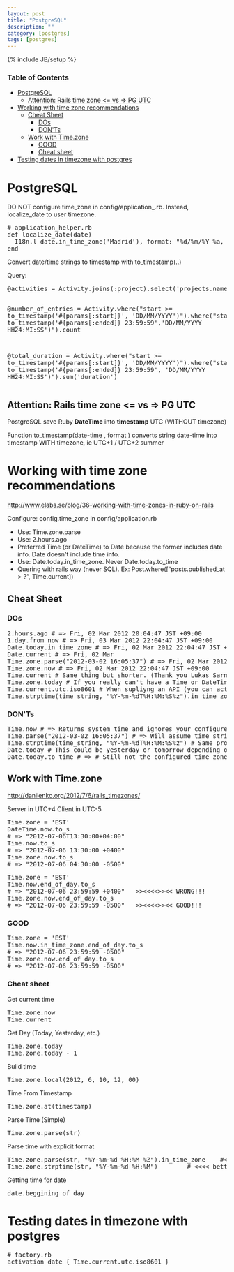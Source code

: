 ```yaml
---
layout: post
title: "PostgreSQL"
description: ""
category: [postgres] 
tags: [postgres]
---
```

{% include JB/setup %}

<!-- TOC START -->
<div id="dw__toc">
<h3 class="toggle">Table of Contents</h3>
<div>

<ul class="toc">
<li class="level1"><div class="li"><a href="#postgresql">PostgreSQL</a></div>
<ul class="toc">
<li class="level2"><div class="li"><a href="#attentionrails_time_zone_vs_pg_utc">Attention: Rails time zone &lt;= vs =&gt; PG UTC</a></div></li>
</ul>
</li>
<li class="level1"><div class="li"><a href="#working_with_time_zone_recommendations">Working with time zone recommendations</a></div>
<ul class="toc">
<li class="level2"><div class="li"><a href="#cheat_sheet">Cheat Sheet</a></div>
<ul class="toc">
<li class="level3"><div class="li"><a href="#dos">DOs</a></div></li>
<li class="level3"><div class="li"><a href="#don_ts">DON&#039;Ts</a></div></li>
</ul>
</li>
<li class="level2"><div class="li"><a href="#work_with_timezone">Work with Time.zone</a></div>
<ul class="toc">
<li class="level3"><div class="li"><a href="#good">GOOD</a></div></li>
<li class="level3"><div class="li"><a href="#cheat_sheet1">Cheat sheet</a></div></li>
</ul>
</li>
</ul>
</li>
<li class="level1"><div class="li"><a href="#testing_dates_in_timezone_with_postgres">Testing dates in timezone with postgres</a></div></li>
</ul>
</div>
</div>
<!-- TOC END -->

<h1 class="sectionedit1" id="postgresql">PostgreSQL</h1>
<div class="level1">

<p>
DO NOT configure time_zone in config/application_.rb. Instead, localize_date to user timezone.
</p>
<pre class="code"># application_helper.rb
def localize_date(date)
  I18n.l date.in_time_zone(&#039;Madrid&#039;), format: &quot;%d/%m/%Y %a, %H:%M&quot; if date
end</pre>

<p>
Convert date/time strings to timestamp with to_timestamp(..)
</p>

<p>
Query:
</p>
<pre class="code">@activities = Activity.joins(:project).select(&#039;projects.name&#039;).where(&quot;start &gt;= to_timestamp(&#039;#{params[:start]}&#039;, &#039;DD/MM/YYYY&#039;)&quot;).where(&quot;start &lt;= to_timestamp(&#039;#{params[:ended]} 23:59:59&#039;, &#039;DD/MM/YYYY HH24:MI:SS&#039;)&quot;).group(:name).sum(:duration)

@number_of_entries = Activity.where(&quot;start &gt;= to_timestamp(&#039;#{params[:start]}&#039;, &#039;DD/MM/YYYY&#039;)&quot;).where(&quot;start &lt;= to_timestamp(&#039;#{params[:ended]} 23:59:59&#039;,&#039;DD/MM/YYYY HH24:MI:SS&#039;)&quot;).count

@total_duration = Activity.where(&quot;start &gt;= to_timestamp(&#039;#{params[:start]}&#039;, &#039;DD/MM/YYYY&#039;)&quot;).where(&quot;start &lt;= to_timestamp(&#039;#{params[:ended]} 23:59:59&#039;, &#039;DD/MM/YYYY HH24:MI:SS&#039;)&quot;).sum(&#039;duration&#039;)
</pre>

</div>

<h2 class="sectionedit2" id="attentionrails_time_zone_vs_pg_utc">Attention: Rails time zone &lt;= vs =&gt; PG UTC</h2>
<div class="level2">

<p>
PostgreSQL save Ruby <strong>DateTime</strong> into <strong>timestamp</strong> UTC (WITHOUT timezone)
</p>

<p>
Function to_timestamp(date-time , format ) converts string date-time into timestamp WITH timezone, ie UTC+1  / UTC+2 summer
</p>

</div>

<h1 class="sectionedit3" id="working_with_time_zone_recommendations">Working with time zone recommendations</h1>
<div class="level1">

<p>
<a href="http://www.elabs.se/blog/36-working-with-time-zones-in-ruby-on-rails" class="urlextern" title="http://www.elabs.se/blog/36-working-with-time-zones-in-ruby-on-rails"  rel="nofollow">http://www.elabs.se/blog/36-working-with-time-zones-in-ruby-on-rails</a>
</p>

<p>
Configure: config.time_zone in config/application.rb
</p>
<ul>
<li class="level1"><div class="li"> Use: Time.zone.parse </div>
</li>
<li class="level1"><div class="li"> Use: 2.hours.ago</div>
</li>
<li class="level1"><div class="li"> Preferred Time (or DateTime) to Date because the former includes date info. Date doesn&#039;t include time info.</div>
</li>
<li class="level1"><div class="li"> Use: Date.today.in_time_zone. Never Date.today.to_time</div>
</li>
<li class="level1"><div class="li"> Quering with rails way (never SQL). Ex: Post.where([“posts.published_at &gt; ?”, Time.current])</div>
</li>
</ul>

</div>

<h2 class="sectionedit4" id="cheat_sheet">Cheat Sheet</h2>
<div class="level2">

</div>

<h3 class="sectionedit5" id="dos">DOs</h3>
<div class="level3">
<pre class="code">2.hours.ago # =&gt; Fri, 02 Mar 2012 20:04:47 JST +09:00
1.day.from_now # =&gt; Fri, 03 Mar 2012 22:04:47 JST +09:00
Date.today.in_time_zone # =&gt; Fri, 02 Mar 2012 22:04:47 JST +09:00
Date.current # =&gt; Fri, 02 Mar
Time.zone.parse(&quot;2012-03-02 16:05:37&quot;) # =&gt; Fri, 02 Mar 2012 16:05:37 JST +09:00
Time.zone.now # =&gt; Fri, 02 Mar 2012 22:04:47 JST +09:00
Time.current # Same thing but shorter. (Thank you Lukas Sarnacki pointing this out.)
Time.zone.today # If you really can&#039;t have a Time or DateTime for some reason
Time.current.utc.iso8601 # When supliyng an API (you can actually skip .zone here, but I find it better to always use it, than miss it when it&#039;s needed)
Time.strptime(time_string, &quot;%Y-%m-%dT%H:%M:%S%z&quot;).in_time_zone # If you can&#039;t use time.zone.parse</pre>

</div>

<h3 class="sectionedit6" id="don_ts">DON&#039;Ts</h3>
<div class="level3">
<pre class="code">Time.now # =&gt; Returns system time and ignores your configured time zone.
Time.parse(&quot;2012-03-02 16:05:37&quot;) # =&gt; Will assume time string given is in the system&#039;s time zone.
Time.strptime(time_string, &quot;%Y-%m-%dT%H:%M:%S%z&quot;) # Same problem as with Time#parse.
Date.today # This could be yesterday or tomorrow depending on the machine&#039;s time zone.
Date.today.to_time # =&gt; # Still not the configured time zone.</pre>

</div>

<h2 class="sectionedit7" id="work_with_timezone">Work with Time.zone</h2>
<div class="level2">

<p>
<a href="http://danilenko.org/2012/7/6/rails_timezones/" class="urlextern" title="http://danilenko.org/2012/7/6/rails_timezones/"  rel="nofollow">http://danilenko.org/2012/7/6/rails_timezones/</a>
</p>

<p>
Server in UTC+4
Client in UTC-5
</p>
<pre class="code">Time.zone = &#039;EST&#039;
DateTime.now.to_s
# =&gt; &quot;2012-07-06T13:30:00+04:00&quot;
Time.now.to_s
# =&gt; &quot;2012-07-06 13:30:00 +0400&quot;
Time.zone.now.to_s
# =&gt; &quot;2012-07-06 04:30:00 -0500&quot;</pre>
<pre class="code">Time.zone = &#039;EST&#039;
Time.now.end_of_day.to_s
# =&gt; &quot;2012-07-06 23:59:59 +0400&quot;   &gt;&gt;&lt;&lt;&lt;&lt;&gt;&gt;&lt;&lt; WRONG!!!
Time.zone.now.end_of_day.to_s
# =&gt; &quot;2012-07-06 23:59:59 -0500&quot;   &gt;&gt;&lt;&lt;&lt;&lt;&gt;&gt;&lt;&lt; GOOD!!!</pre>

</div>

<h3 class="sectionedit8" id="good">GOOD</h3>
<div class="level3">
<pre class="code">Time.zone = &#039;EST&#039;
Time.now.in_time_zone.end_of_day.to_s
# =&gt; &quot;2012-07-06 23:59:59 -0500&quot;
Time.zone.now.end_of_day.to_s
# =&gt; &quot;2012-07-06 23:59:59 -0500&quot;</pre>

</div>

<h3 class="sectionedit9" id="cheat_sheet1">Cheat sheet</h3>
<div class="level3">

<p>
Get current time
</p>
<pre class="code">Time.zone.now
Time.current</pre>

<p>
Get Day (Today, Yesterday, etc.)
</p>
<pre class="code">Time.zone.today
Time.zone.today - 1</pre>

<p>
Build time
</p>
<pre class="code">Time.zone.local(2012, 6, 10, 12, 00)</pre>

<p>
Time From Timestamp
</p>
<pre class="code">Time.zone.at(timestamp)</pre>

<p>
Parse Time (Simple)
</p>
<pre class="code">Time.zone.parse(str)</pre>

<p>
Parse time with explicit format
</p>
<pre class="code">Time.zone.parse(str, &quot;%Y-%m-%d %H:%M %Z&quot;).in_time_zone    #&lt;&lt;&lt;&lt;&lt;&lt; acceptable
Time.zone.strptime(str, &quot;%Y-%m-%d %H:%M&quot;)        # &lt;&lt;&lt;&lt; better with gem time_zone_ext [[https://github.com/doz/time_zone_ext]]</pre>

<p>
Getting time for date
</p>
<pre class="code">date.beggining_of_day</pre>

</div>

<h1 class="sectionedit10" id="testing_dates_in_timezone_with_postgres">Testing dates in timezone with postgres</h1>
<div class="level1">
<pre class="code"># factory.rb
activation_date { Time.current.utc.iso8601 }</pre>

</div>

